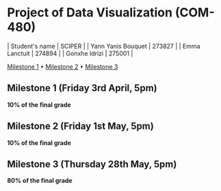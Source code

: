 # Project of Data Visualization (COM-480)

| Student's name | SCIPER |
| Yann Yanis Bouquet | 273827 |
| Emma Lanctuit | 274894 |
| Gonxhe Idrizi | 275001 |

[Milestone 1](#milestone-1-friday-3rd-april-5pm) • [Milestone 2](#milestone-2-friday-1st-may-5pm) • [Milestone 3](#milestone-3-thursday-28th-may-5pm)

## Milestone 1 (Friday 3rd April, 5pm)

**10% of the final grade**


## Milestone 2 (Friday 1st May, 5pm)

**10% of the final grade**




## Milestone 3 (Thursday 28th May, 5pm)

**80% of the final grade**
